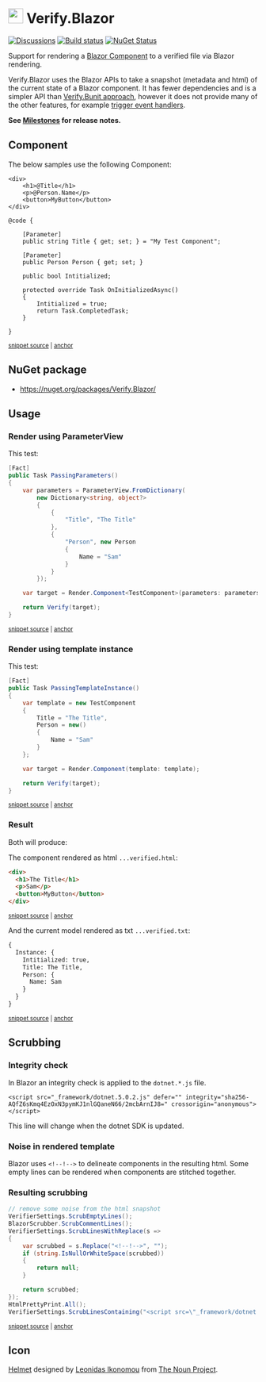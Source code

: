 <!--
GENERATED FILE - DO NOT EDIT
This file was generated by [MarkdownSnippets](https://github.com/SimonCropp/MarkdownSnippets).
Source File: /readme.source.md
To change this file edit the source file and then run MarkdownSnippets.
-->

# <img src="/src/icon.png" height="30px"> Verify.Blazor

[![Discussions](https://img.shields.io/badge/Verify-Discussions-yellow?svg=true&label=)](https://github.com/orgs/VerifyTests/discussions)
[![Build status](https://ci.appveyor.com/api/projects/status/spyere4ubpl1tca8?svg=true)](https://ci.appveyor.com/project/SimonCropp/Verify-Blazor)
[![NuGet Status](https://img.shields.io/nuget/v/Verify.Blazor.svg?label=Verify.Blazor)](https://www.nuget.org/packages/Verify.Blazor/)

Support for rendering a [Blazor Component](https://docs.microsoft.com/en-us/aspnet/core/blazor/#components) to a verified file via Blazor rendering.


Verify.Blazor uses the Blazor APIs to take a snapshot (metadata and html) of the current state of a Blazor component. It has fewer dependencies and is a simpler API than [Verify.Bunit approach](https://github.com/VerifyTests/Verify.Bunit), however it does not provide many of the other features, for example [trigger event handlers](https://bunit.egilhansen.com/docs/interaction/trigger-event-handlers.html).

**See [Milestones](../../milestones?state=closed) for release notes.**

## Component

The below samples use the following Component:

<!-- snippet: BlazorApp/TestComponent.razor -->
<a id='snippet-BlazorApp/TestComponent.razor'></a>
```razor
<div>
    <h1>@Title</h1>
    <p>@Person.Name</p>
    <button>MyButton</button>
</div>

@code {

    [Parameter]
    public string Title { get; set; } = "My Test Component";

    [Parameter]
    public Person Person { get; set; }

    public bool Intitialized;

    protected override Task OnInitializedAsync()
    {
        Intitialized = true;
        return Task.CompletedTask;
    }

}
```
<sup><a href='/src/BlazorApp/TestComponent.razor#L1-L23' title='Snippet source file'>snippet source</a> | <a href='#snippet-BlazorApp/TestComponent.razor' title='Start of snippet'>anchor</a></sup>
<!-- endSnippet -->

## NuGet package

* https://nuget.org/packages/Verify.Blazor/

## Usage

### Render using ParameterView

This test:

<!-- snippet: BlazorComponentTestWithParameters -->
<a id='snippet-BlazorComponentTestWithParameters'></a>
```cs
[Fact]
public Task PassingParameters()
{
    var parameters = ParameterView.FromDictionary(
        new Dictionary<string, object?>
        {
            {
                "Title", "The Title"
            },
            {
                "Person", new Person
                {
                    Name = "Sam"
                }
            }
        });

    var target = Render.Component<TestComponent>(parameters: parameters);

    return Verify(target);
}
```
<sup><a href='/src/Verify.Blazor.Tests/Samples.cs#L16-L40' title='Snippet source file'>snippet source</a> | <a href='#snippet-BlazorComponentTestWithParameters' title='Start of snippet'>anchor</a></sup>
<!-- endSnippet -->

### Render using template instance

This test:

<!-- snippet: BlazorComponentTestWithTemplateInstance -->
<a id='snippet-BlazorComponentTestWithTemplateInstance'></a>
```cs
[Fact]
public Task PassingTemplateInstance()
{
    var template = new TestComponent
    {
        Title = "The Title",
        Person = new()
        {
            Name = "Sam"
        }
    };

    var target = Render.Component(template: template);

    return Verify(target);
}
```
<sup><a href='/src/Verify.Blazor.Tests/Samples.cs#L42-L61' title='Snippet source file'>snippet source</a> | <a href='#snippet-BlazorComponentTestWithTemplateInstance' title='Start of snippet'>anchor</a></sup>
<!-- endSnippet -->

### Result

Both will produce:

The component rendered as html `...verified.html`:

<!-- snippet: Verify.Blazor.Tests/Samples.PassingParameters.verified.html -->
<a id='snippet-Verify.Blazor.Tests/Samples.PassingParameters.verified.html'></a>
```html
<div>
  <h1>The Title</h1>
  <p>Sam</p>
  <button>MyButton</button>
</div>
```
<sup><a href='/src/Verify.Blazor.Tests/Samples.PassingParameters.verified.html#L1-L5' title='Snippet source file'>snippet source</a> | <a href='#snippet-Verify.Blazor.Tests/Samples.PassingParameters.verified.html' title='Start of snippet'>anchor</a></sup>
<!-- endSnippet -->

And the current model rendered as txt `...verified.txt`:

<!-- snippet: Verify.Blazor.Tests/Samples.PassingParameters.verified.txt -->
<a id='snippet-Verify.Blazor.Tests/Samples.PassingParameters.verified.txt'></a>
```txt
{
  Instance: {
    Intitialized: true,
    Title: The Title,
    Person: {
      Name: Sam
    }
  }
}
```
<sup><a href='/src/Verify.Blazor.Tests/Samples.PassingParameters.verified.txt#L1-L9' title='Snippet source file'>snippet source</a> | <a href='#snippet-Verify.Blazor.Tests/Samples.PassingParameters.verified.txt' title='Start of snippet'>anchor</a></sup>
<!-- endSnippet -->


## Scrubbing


### Integrity check

In Blazor an integrity check is applied to the `dotnet.*.js` file.

```
<script src="_framework/dotnet.5.0.2.js" defer="" integrity="sha256-AQfZ6sKmq4EzOxN3pymKJ1nlGQaneN66/2mcbArnIJ8=" crossorigin="anonymous"></script>
```

This line will change when the dotnet SDK is updated.


### Noise in rendered template

Blazor uses `<!--!-->` to delineate components in the resulting html. Some empty lines can be rendered when components are stitched together.


### Resulting scrubbing

<!-- snippet: scrubbers -->
<a id='snippet-scrubbers'></a>
```cs
// remove some noise from the html snapshot
VerifierSettings.ScrubEmptyLines();
BlazorScrubber.ScrubCommentLines();
VerifierSettings.ScrubLinesWithReplace(s =>
{
    var scrubbed = s.Replace("<!--!-->", "");
    if (string.IsNullOrWhiteSpace(scrubbed))
    {
        return null;
    }

    return scrubbed;
});
HtmlPrettyPrint.All();
VerifierSettings.ScrubLinesContaining("<script src=\"_framework/dotnet.");
```
<sup><a href='/src/Verify.Blazor.Tests/ModuleInitializer.cs#L10-L28' title='Snippet source file'>snippet source</a> | <a href='#snippet-scrubbers' title='Start of snippet'>anchor</a></sup>
<!-- endSnippet -->


## Icon

[Helmet](https://thenounproject.com/term/helmet/9554/) designed
by [Leonidas Ikonomou](https://thenounproject.com/alterego) from [The Noun Project](https://thenounproject.com).
